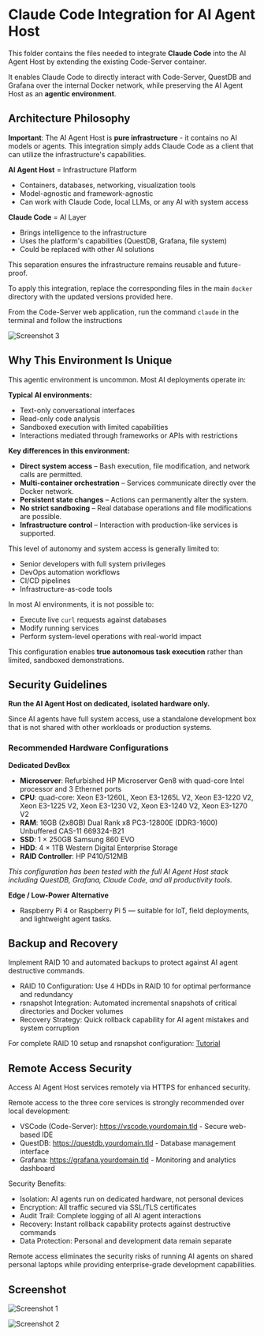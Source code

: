 
# Claude Code Integration for AI Agent Host

This folder contains the files needed to integrate **Claude Code** into the AI Agent Host by extending the existing Code-Server container.  

It enables Claude Code to directly interact with Code-Server, QuestDB and Grafana over the internal Docker network, while preserving the AI Agent Host as an **agentic environment**.

## Architecture Philosophy

**Important**: The AI Agent Host is **pure infrastructure** - it contains no AI models or agents. This integration simply adds Claude Code as a client that can utilize the infrastructure's capabilities.

**AI Agent Host** = Infrastructure Platform
- Containers, databases, networking, visualization tools
- Model-agnostic and framework-agnostic
- Can work with Claude Code, local LLMs, or any AI with system access

**Claude Code** = AI Layer  
- Brings intelligence to the infrastructure
- Uses the platform's capabilities (QuestDB, Grafana, file system)
- Could be replaced with other AI solutions

This separation ensures the infrastructure remains reusable and future-proof.




To apply this integration, replace the corresponding files in the main `docker` directory with the updated versions provided here.

From the  Code-Server web application, run the command `claude` in the terminal and follow the instructions

![Screenshot 3](./screenshot_3.png)


## Why This Environment Is Unique

This agentic environment is uncommon. Most AI deployments operate in:

**Typical AI environments:**
- Text-only conversational interfaces
- Read-only code analysis
- Sandboxed execution with limited capabilities
- Interactions mediated through frameworks or APIs with restrictions

**Key differences in this environment:**
- **Direct system access** – Bash execution, file modification, and network calls are permitted.
- **Multi-container orchestration** – Services communicate directly over the Docker network.
- **Persistent state changes** – Actions can permanently alter the system.
- **No strict sandboxing** – Real database operations and file modifications are possible.
- **Infrastructure control** – Interaction with production-like services is supported.

This level of autonomy and system access is generally limited to:
- Senior developers with full system privileges
- DevOps automation workflows
- CI/CD pipelines
- Infrastructure-as-code tools

In most AI environments, it is not possible to:
- Execute live `curl` requests against databases
- Modify running services
- Perform system-level operations with real-world impact

This configuration enables **true autonomous task execution** rather than limited, sandboxed demonstrations.


## Security Guidelines

**Run the AI Agent Host on dedicated, isolated hardware only.**

Since AI agents have full system access, use a standalone development box that is not shared with other workloads or production systems.

### Recommended Hardware Configurations

**Dedicated DevBox**
- **Microserver**: Refurbished HP Microserver Gen8 with quad-core Intel processor and 3 Ethernet ports  
- **CPU**: quad-core: Xeon E3-1260L, Xeon E3-1265L V2, Xeon E3-1220 V2, Xeon E3-1225 V2, Xeon E3-1230 V2, Xeon E3-1240 V2, Xeon E3-1270 V2  
- **RAM**: 16GB (2x8GB) Dual Rank x8 PC3-12800E (DDR3-1600) Unbuffered CAS-11 669324-B21  
- **SSD**: 1 × 250GB Samsung 860 EVO  
- **HDD**: 4 × 1TB Western Digital Enterprise Storage  
- **RAID Controller**: HP P410/512MB  


*This configuration has been tested with the full AI Agent Host stack including QuestDB, Grafana, Claude Code, and all productivity tools.*  

**Edge / Low-Power Alternative**
- Raspberry Pi 4 or Raspberry Pi 5 — suitable for IoT, field deployments, and lightweight agent tasks.


 ## Backup and Recovery

Implement RAID 10 and automated backups to protect against AI agent destructive commands.

  - RAID 10 Configuration: Use 4 HDDs in RAID 10 for optimal performance and redundancy
  - rsnapshot Integration: Automated incremental snapshots of critical directories and Docker volumes
  - Recovery Strategy: Quick rollback capability for AI agent mistakes and system corruption

  For complete RAID 10 setup and rsnapshot configuration: [Tutorial](https://github.com/quantiota/AI-Agent-Farm/tree/master/doc/it-admin/backup)



## Remote Access Security

  Access AI Agent Host services remotely via HTTPS for enhanced security.

  Remote access to the three core services is strongly recommended over local development:

  - VSCode (Code-Server): https://vscode.yourdomain.tld - Secure web-based IDE
  - QuestDB: https://questdb.yourdomain.tld - Database management interface
  - Grafana: https://grafana.yourdomain.tld - Monitoring and analytics dashboard

  Security Benefits:

  - Isolation: AI agents run on dedicated hardware, not personal devices
  - Encryption: All traffic secured via SSL/TLS certificates
  - Audit Trail: Complete logging of all AI agent interactions
  - Recovery: Instant rollback capability protects against destructive commands
  - Data Protection: Personal and development data remain separate

  Remote access eliminates the security risks of running AI agents on shared personal laptops while
   providing enterprise-grade development capabilities.




## Screenshot


 ![Screenshot 1](./screenshot_1.png)

 ![Screenshot 2](./screenshot_2.png)
